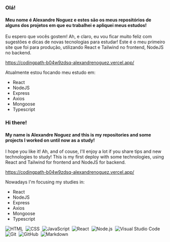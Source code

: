 ### Olá!
#### Meu nome é Alexandre Noguez e estes são os meus repositórios de alguns dos projetos em que eu trabalhei e apliquei meus estudos!
Eu espero que vocês gostem! Ah, e claro, eu vou ficar muito feliz com sugestões e dicas de novas tecnologias para estudar!
Este é o meu primeiro site que foi para produção, utilizando React e Tailwind no frontend, NodeJS no backend.

https://codingpath-b04w9zdsq-alexandrenoguez.vercel.app/

Atualmente estou focando meu estudo em:
* React 
* NodeJS 
* Express 
* Axios 
* Mongoose
* Typescript

### Hi there!
#### My name is Alexandre Noguez and this is my repositories and some projects I worked on until now as a study!
I hope you like it! Ah, and of couse, I'll enjoy a lot if you share tips and new technologies to study!
This is my first deploy with some technologies, using React and Tailwind for frontend and NodeJS for backend. <br>

https://codingpath-b04w9zdsq-alexandrenoguez.vercel.app/

Nowadays I'm focusing my studies in:
* React 
* NodeJS 
* Express 
* Axios 
* Mongoose
* Typescript

![HTML](https://img.shields.io/badge/-HTML-05122A?style=flat&logo=HTML5)&nbsp;
![CSS](https://img.shields.io/badge/-CSS-05122A?style=flat&logo=CSS3&logoColor=1572B6)&nbsp;
![JavaScript](https://img.shields.io/badge/-JavaScript-05122A?style=flat&logo=javascript)&nbsp;
![React](https://img.shields.io/badge/-React-05122A?style=flat&logo=react)&nbsp;
![Node.js](https://img.shields.io/badge/-Node.js-05122A?style=flat&logo=node.js)&nbsp;
![Visual Studio Code](https://img.shields.io/badge/-Visual%20Studio%20Code-05122A?style=flat&logo=visual-studio-code&logoColor=007ACC)&nbsp;
![Git](https://img.shields.io/badge/-Git-05122A?style=flat&logo=git)&nbsp;
![GitHub](https://img.shields.io/badge/-GitHub-05122A?style=flat&logo=github)&nbsp;
![Markdown](https://img.shields.io/badge/-Markdown-05122A?style=flat&logo=markdown)&nbsp;
